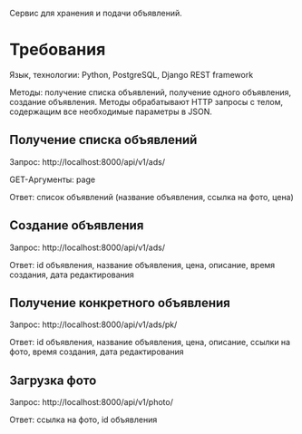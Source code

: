 Сервис для хранения и подачи объявлений.
	
# Требования

Язык, технологии: Python, PostgreSQL, Django REST framework

Методы: получение списка объявлений, получение одного объявления, создание объявления.
Методы обрабатывают HTTP запросы c телом, содержащим все необходимые параметры в JSON.


## Получение списка объявлений

Запрос: http://localhost:8000/api/v1/ads/

GET-Аргументы: page

Ответ: список объявлений (название объявления, ссылка на фото, цена)


## Создание объявления

Запрос: http://localhost:8000/api/v1/ads/

Ответ: id объявления, название объявления, цена, описание, время создания, дата редактирования


## Получение конкретного объявления

Запрос: http://localhost:8000/api/v1/ads/pk/

Ответ: id объявления, название объявления, цена, описание, ссылки на фото, время создания, дата редактирования


## Загрузка фото

Запрос: http://localhost:8000/api/v1/photo/

Ответ: ссылка на фото, id объявления
